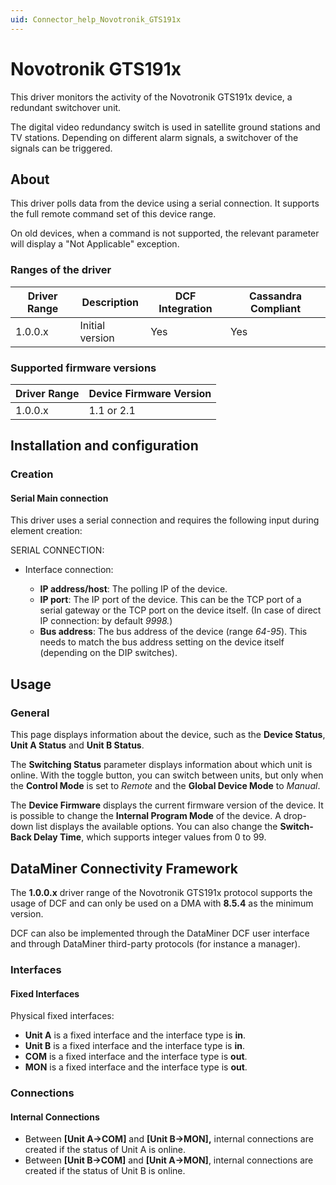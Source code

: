 ```yaml
---
uid: Connector_help_Novotronik_GTS191x
---
```


# Novotronik GTS191x

This driver monitors the activity of the Novotronik GTS191x device, a redundant switchover unit.

The digital video redundancy switch is used in satellite ground stations and TV stations. Depending on different alarm signals, a switchover of the signals can be triggered.

## About

This driver polls data from the device using a serial connection. It supports the full remote command set of this device range.

On old devices, when a command is not supported, the relevant parameter will display a "Not Applicable" exception.

### Ranges of the driver

| **Driver Range** | **Description** | **DCF Integration** | **Cassandra Compliant** |
|------------------|-----------------|---------------------|-------------------------|
| 1.0.0.x          | Initial version | Yes                 | Yes                     |

### Supported firmware versions

| **Driver Range** | **Device Firmware Version** |
|------------------|-----------------------------|
| 1.0.0.x          | 1.1 or 2.1                  |

## Installation and configuration

### Creation

#### Serial Main connection

This driver uses a serial connection and requires the following input during element creation:

SERIAL CONNECTION:

- Interface connection:

  - **IP address/host**: The polling IP of the device.
  - **IP port**: The IP port of the device. This can be the TCP port of a serial gateway or the TCP port on the device itself. (In case of direct IP connection: by default *9998.*)
  - **Bus address**: The bus address of the device (range *64-95*). This needs to match the bus address setting on the device itself (depending on the DIP switches).

## Usage

### General

This page displays information about the device, such as the **Device Status**, **Unit A Status** and **Unit B Status**.

The **Switching Status** parameter displays information about which unit is online. With the toggle button, you can switch between units, but only when the **Control Mode** is set to *Remote* and the **Global Device Mode** to *Manual*.

The **Device Firmware** displays the current firmware version of the device. It is possible to change the **Internal Program Mode** of the device. A drop-down list displays the available options. You can also change the **Switch-Back Delay Time**, which supports integer values from 0 to 99.

## DataMiner Connectivity Framework

The **1.0.0.x** driver range of the Novotronik GTS191x protocol supports the usage of DCF and can only be used on a DMA with **8.5.4** as the minimum version.

DCF can also be implemented through the DataMiner DCF user interface and through DataMiner third-party protocols (for instance a manager).

### Interfaces

#### Fixed Interfaces

Physical fixed interfaces:

- **Unit A** is a fixed interface and the interface type is **in**.
- **Unit B** is a fixed interface and the interface type is **in**.
- **COM** is a fixed interface and the interface type is **out**.
- **MON** is a fixed interface and the interface type is **out**.

### Connections

#### Internal Connections

- Between **\[Unit A-\>COM\]** and **\[Unit B-\>MON\],** internal connections are created if the status of Unit A is online.
- Between **\[Unit B-\>COM\]** and **\[Unit A-\>MON\]**, internal connections are created if the status of Unit B is online.
